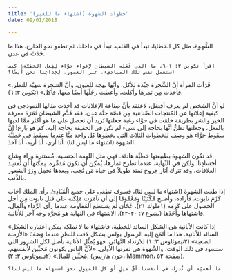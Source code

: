 ```yaml
---
title: 'خطوات الشهوة (اشتهاء ما للغير)'
date: 09/01/2018

---
```


الشَّهوة، مثل كل الخطايا، تبدأ في القلب. تبدأ في داخلنا، ثم تطفو نحو الخارج. هذا ما حَدَثَ في عدن.

`اقرأ تكوين ٣: ١-٦. ما الذي فَعَله الشيطان لإغواء حوَّاء لِفِعل الخطيَّة؟ كيف استعمل نفس تلك المباديء، عبر العصور، لِخِداعِنا نحن أيضًا؟`

«فَرَأت المرأة أنَّ الشَّجرة جيِّدة للأكل، وأنَّها بهجة للعيون، وأنَّ الشجرة شهيَّة للنظر. فأخذت مِن ثمرها وأكلت، وأعطت رجُلَها أيضًا معها، فأكل» (تكوين ٣: ٦).

لو أنَّ الشخص لم يعرف أفضل، لاعتقد بأنَّ صِناعة الإعلانات قد أخذت مثالها النموذجي في كيفية إعلانها عن المُنتجات الصِّناعية مِن قصَّة جنَّة عدن. فقد قَدَّم الشيطان ثَمَرَة معرفة الخير والشر بطريقة خلقت في حوَّاء رغبة جعلتها تُريد أن تحصل على ما هو أكثر ممَّا لديها بالفعل، وجعلتها تظنُّ أنَّها بحاجة إلى شيء لم تكن في الحقيقة بحاجة إليه. كم هو بارِع! إنَّ سقوط حوَّاء هو وصف للخطوات الثلاث التي يخطوها كل واحد منَّا عندما نسقط في خطيَّة الشهوة (اشتهاء ما ليس لنا): أنا أرى، أنا أريد، أنا آخذ.

قد تكون الشهوة بطبيعتها خطيِّة هادئة. فهي مثل اللهفة الجنسية، مُستترة وراء وِشاح أجسادِنا. ولكن في النِّهاية، عندما تطرح ثمارها، يُمكِن أن تكون مُدمِّرة. يمكنها أن تُفسِد العلاقات، وقد تترك آثار جروح تمتد طويلاً في حياة مَن تُحِب، وبعدها نَحمِل وِزرَ الشعور بالذَّنب.

إذا طغت الشهوة (اشتهاء ما ليس لنا)، فسوف تطغى على جميع الْمَبَادِئ. رأى الملك آخاب كَرْمَ نابوت، فأراده، وأصبح مُكْتَئِبًا ومَغْمُومًا إلى أن تآمَرَت مَلِكَته على قتل نابوت مِن أجل الحصول على كَرمِه (١ملوك ٢١). عَخَان لم يستطع المُقاومة عندما رأى الرِّداء والمال، فاشتهاها وأخَذَها (يشوع ٧: ٢٠-٢٢). الاشتهاء في النهاية هو مُجرَّد وجه آخر للأنانية.

«إذا كانت الأنانية هي الشكل السائد للخطية، فاشتهاء ما لا نملكه يمكن اعتباره الشكل السائد للأنانية. هذا ما ألمَح إليه الرسول بولس بشكل لافت للنظر عندما وَصَفَ «الأزمنة الصعبة» (٢تيموثاوس ٣: ١) للارتداد النِّهائي. فهو يُمثِّل الأنانية بأصل لكل الشرور التي ستسود في ذلك الوقت، والشَّهوة هي ثمرتها الأولى. «لأنَّ الناس يكونون مُحبِّين لأنفسهم، مُحبِّين للمال» (٢تيموثاوس ٣: ٢). (جون هاريس، Mammon، صفحة ٥٢).

`ما أهميَّة أن نُدرِك في أنفسنا أيَّ ميلٍ أو كل الميول نحو اشتهاء ما ليس لنا؟`